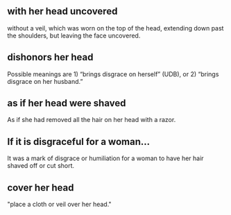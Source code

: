 ## with her head uncovered ##

without a veil, which was worn on the top of the head, extending down past the shoulders, but leaving the face uncovered.

## dishonors her head ##

Possible meanings are 1) “brings disgrace on herself” (UDB), or 2) “brings disgrace on her husband.”

## as if her head were shaved ##

As if she had removed all the hair on her head with a razor.

## If it is disgraceful for a woman... ##

It was a mark of disgrace or humiliation for a woman to have her hair shaved off or cut short.

## cover her head ##

"place a cloth or veil over her head."